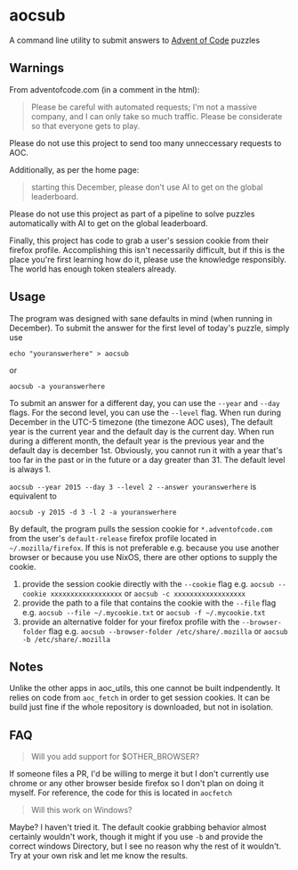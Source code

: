 # aocsub
A command line utility to submit answers to [Advent of Code](https://adventofcode.com) puzzles

## Warnings
From adventofcode.com (in a comment in the html):

>Please be careful with automated requests; I'm not a massive company, and I can
>only take so much traffic.  Please be considerate so that everyone gets to play.

Please do not use this project to send too many unneccessary requests to AOC. 


Additionally, as per the home page:

>starting this December, please don't use AI to get on the global leaderboard.

Please do not use this project as part of a pipeline to solve puzzles automatically with AI to get on the global leaderboard. 


Finally, this project has code to grab a user's session cookie from their firefox profile. 
Accomplishing this isn't necessarily difficult, but if this is the place you're first learning how do it, please use the knowledge responsibly. 
The world has enough token stealers already. 


## Usage

The program was designed with sane defaults in mind (when running in December). To submit the answer for the first level of today's puzzle, simply use 

```echo "youranswerhere" > aocsub```

or

```aocsub -a youranswerhere```

To submit an answer for a different day, you can use the `--year` and `--day` flags. For the second level, you can use the `--level` flag. When run during December in the UTC-5 timezone (the timezone AOC uses),
The default year is the current year and the default day is the current day. When run during a different month, the default year is the previous year and
the default day is december 1st. Obviously, you cannot run it with a year that's too far in the past or in the future or a day greater than 31. The default level is always 1. 

```aocsub --year 2015 --day 3 --level 2 --answer youranswerhere``` is equivalent to

```aocsub -y 2015 -d 3 -l 2 -a youranswerhere```


By default, the program pulls the session cookie for `*.adventofcode.com` from the user's `default-release` firefox profile located in `~/.mozilla/firefox`.
If this is not preferable e.g. because you use another browser or because you use NixOS, there are other options to supply the cookie.

1. provide the session cookie directly with the `--cookie` flag e.g. `aocsub --cookie xxxxxxxxxxxxxxxxxx` or `aocsub -c xxxxxxxxxxxxxxxxxx`
2. provide the path to a file that contains the cookie with the `--file` flag e.g. `aocsub --file ~/.mycookie.txt` or `aocsub -f ~/.mycookie.txt`
3. provide an alternative folder for your firefox profile with the `--browser-folder` flag e.g. `aocsub --browser-folder /etc/share/.mozilla` or `aocsub -b /etc/share/.mozilla`

## Notes
Unlike the other apps in aoc_utils, this one cannot be built indpendently. It relies on code from `aoc_fetch` in
order to get session cookies. It can be build just fine if the whole repository is downloaded, but not in isolation. 


## FAQ
> Will you add support for $OTHER_BROWSER?

If someone files a PR, I'd be willing to merge it but I don't currently use chrome or any other browser beside firefox so I don't plan on doing it myself. For reference, the code for this is located in `aocfetch` 

> Will this work on Windows?

Maybe? I haven't tried it. The default cookie grabbing behavior almost certainly wouldn't work, though it might if you use `-b` and provide the correct windows Directory, but I see no reason why the rest of it wouldn't. Try at your own risk and let me know the results. 